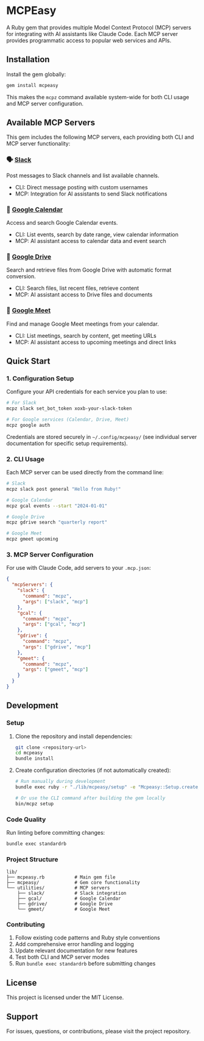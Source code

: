 # MCPEasy

A Ruby gem that provides multiple Model Context Protocol (MCP) servers for integrating with AI assistants like Claude Code. Each MCP server provides programmatic access to popular web services and APIs.

## Installation

Install the gem globally:

```bash
gem install mcpeasy
```

This makes the `mcpz` command available system-wide for both CLI usage and MCP server configuration.

## Available MCP Servers

This gem includes the following MCP servers, each providing both CLI and MCP server functionality:

### 🗣️ [Slack](./lib/utilities/slack/)
Post messages to Slack channels and list available channels.
- CLI: Direct message posting with custom usernames
- MCP: Integration for AI assistants to send Slack notifications

### 📅 [Google Calendar](./lib/utilities/gcal/)
Access and search Google Calendar events.
- CLI: List events, search by date range, view calendar information
- MCP: AI assistant access to calendar data and event search

### 📂 [Google Drive](./lib/utilities/gdrive/)
Search and retrieve files from Google Drive with automatic format conversion.
- CLI: Search files, list recent files, retrieve content
- MCP: AI assistant access to Drive files and documents

### 🎥 [Google Meet](./lib/utilities/gmeet/)
Find and manage Google Meet meetings from your calendar.
- CLI: List meetings, search by content, get meeting URLs
- MCP: AI assistant access to upcoming meetings and direct links

## Quick Start

### 1. Configuration Setup

Configure your API credentials for each service you plan to use:

```bash
# For Slack
mcpz slack set_bot_token xoxb-your-slack-token

# For Google services (Calendar, Drive, Meet)
mcpz google auth
```

Credentials are stored securely in `~/.config/mcpeasy/` (see individual server documentation for specific setup requirements).

### 2. CLI Usage

Each MCP server can be used directly from the command line:

```bash
# Slack
mcpz slack post general "Hello from Ruby!"

# Google Calendar  
mcpz gcal events --start "2024-01-01"

# Google Drive
mcpz gdrive search "quarterly report"

# Google Meet
mcpz gmeet upcoming
```

### 3. MCP Server Configuration

For use with Claude Code, add servers to your `.mcp.json`:

```json
{
  "mcpServers": {
    "slack": {
      "command": "mcpz",
      "args": ["slack", "mcp"]
    },
    "gcal": {
      "command": "mcpz", 
      "args": ["gcal", "mcp"]
    },
    "gdrive": {
      "command": "mcpz",
      "args": ["gdrive", "mcp"]
    },
    "gmeet": {
      "command": "mcpz",
      "args": ["gmeet", "mcp"]
    }
  }
}
```

## Development

### Setup

1. Clone the repository and install dependencies:
   ```bash
   git clone <repository-url>
   cd mcpeasy
   bundle install
   ```

2. Create configuration directories (if not automatically created):
   ```bash
   # Run manually during development
   bundle exec ruby -r "./lib/mcpeasy/setup" -e "Mcpeasy::Setup.create_config_directories"
   
   # Or use the CLI command after building the gem locally
   bin/mcpz setup
   ```

### Code Quality

Run linting before committing changes:

```bash
bundle exec standardrb
```

### Project Structure

```
lib/
├── mcpeasy.rb           # Main gem file
├── mcpeasy/             # Gem core functionality
└── utilities/           # MCP servers
    ├── slack/           # Slack integration
    ├── gcal/            # Google Calendar
    ├── gdrive/          # Google Drive  
    └── gmeet/           # Google Meet
```

### Contributing

1. Follow existing code patterns and Ruby style conventions
2. Add comprehensive error handling and logging
3. Update relevant documentation for new features
4. Test both CLI and MCP server modes
5. Run `bundle exec standardrb` before submitting changes

## License

This project is licensed under the MIT License.

## Support

For issues, questions, or contributions, please visit the project repository.